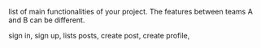 list of main functionalities of your project. The
features between teams A and B can be different.

sign in,
sign up,
lists posts,
create post,
create profile,
